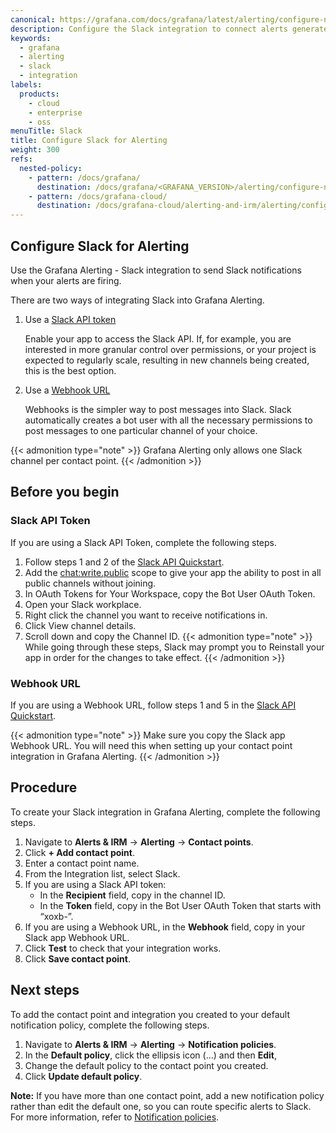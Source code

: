 ```yaml
---
canonical: https://grafana.com/docs/grafana/latest/alerting/configure-notifications/manage-contact-points/integrations/configure-slack/
description: Configure the Slack integration to connect alerts generated by Grafana Alerting
keywords:
  - grafana
  - alerting
  - slack
  - integration
labels:
  products:
    - cloud
    - enterprise
    - oss
menuTitle: Slack
title: Configure Slack for Alerting
weight: 300
refs:
  nested-policy:
    - pattern: /docs/grafana/
      destination: /docs/grafana/<GRAFANA_VERSION>/alerting/configure-notifications/create-notification-policy/#add-new-nested-policy
    - pattern: /docs/grafana-cloud/
      destination: /docs/grafana-cloud/alerting-and-irm/alerting/configure-notifications/create-notification-policy/#add-new-nested-policy
---
```


## Configure Slack for Alerting

Use the Grafana Alerting - Slack integration to send Slack notifications when your alerts are firing.

There are two ways of integrating Slack into Grafana Alerting.

1. Use a [Slack API token](https://api.slack.com/authentication/token-types)

   Enable your app to access the Slack API. If, for example, you are interested in more granular control over permissions, or your project is expected to regularly scale, resulting in new channels being created, this is the best option.

1. Use a [Webhook URL](https://api.slack.com/messaging/webhooks)

   Webhooks is the simpler way to post messages into Slack. Slack automatically creates a bot user with all the necessary permissions to post messages to one particular channel of your choice.

{{< admonition type="note" >}}
Grafana Alerting only allows one Slack channel per contact point.
{{< /admonition >}}

## Before you begin

### Slack API Token

If you are using a Slack API Token, complete the following steps.

1. Follow steps 1 and 2 of the [Slack API Quickstart](https://api.slack.com/start/quickstart).
1. Add the [chat:write.public](https://api.slack.com/scopes/chat:write.public) scope to give your app the ability to post in all public channels without joining.
1. In OAuth Tokens for Your Workspace, copy the Bot User OAuth Token.
1. Open your Slack workplace.
1. Right click the channel you want to receive notifications in.
1. Click View channel details.
1. Scroll down and copy the Channel ID.
   {{< admonition type="note" >}}
   While going through these steps, Slack may prompt you to Reinstall your app in order for the changes to take effect.
   {{< /admonition >}}

### Webhook URL

If you are using a Webhook URL, follow steps 1 and 5 in the [Slack API Quickstart](https://api.slack.com/start/quickstart).

{{< admonition type="note" >}}
Make sure you copy the Slack app Webhook URL. You will need this when setting up your contact point integration in Grafana Alerting.
{{< /admonition >}}

## Procedure

To create your Slack integration in Grafana Alerting, complete the following steps.

1. Navigate to **Alerts & IRM** -> **Alerting** -> **Contact points**.
1. Click **+ Add contact point**.
1. Enter a contact point name.
1. From the Integration list, select Slack.
1. If you are using a Slack API token:
   - In the **Recipient** field, copy in the channel ID.
   - In the **Token** field, copy in the Bot User OAuth Token that starts with “xoxb-”.
1. If you are using a Webhook URL, in the **Webhook** field, copy in your Slack app Webhook URL.
1. Click **Test** to check that your integration works.
1. Click **Save contact point**.

## Next steps

To add the contact point and integration you created to your default notification policy, complete the following steps.

1. Navigate to **Alerts & IRM** -> **Alerting** -> **Notification policies**.
1. In the **Default policy**, click the ellipsis icon (…) and then **Edit**,
1. Change the default policy to the contact point you created.
1. Click **Update default policy**.

**Note:**
If you have more than one contact point, add a new notification policy rather than edit the default one, so you can route specific alerts to Slack. For more information, refer to [Notification policies](ref:nested-policy).

